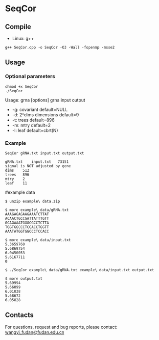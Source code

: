 # SeqCor



## Compile

- Linux: g++

```
g++ SeqCor.cpp -o SeqCor -O3 -Wall -fopenmp -msse2
```

## Usage

### Optional parameters

```
chmod +x SeqCor
./SeqCor
```

Usage:	grna [options] grna input output

- -g:	covariant	default=NULL
- -d:	2^dims dimensions	default=9
- -t:	trees	default=896
- -m:	mtry	default=2
- -l:	leaf	default=cbrt(N)

### Example

```
SeqCor gRNA.txt input.txt output.txt

gRNA.txt	input.txt	73151
signal is NOT adjusted by gene
dims	512
trees	896
mtry	2
leaf	11
```
#example data
```
$ unzip example\ data.zip

$ more example\ data/gRNA.txt
AAAGAGAGAAGAAATCTTAT
ACAACTGCCGATTATTTGTT
GCAGAAATGGGCGCCTCTTA
TGGTGGCCCTCCACCTGGTT
AAATATGGTGGCCCTCCACC

$ more example\ data/input.txt
5.3659760
5.6869754
6.0450053
5.6167711
0

$ ./SeqCor example\ data/gRNA.txt example\ data/input.txt output.txt

$ more output.txt
5.69994
5.66099
6.01038
5.68672
6.05828

```
## Contacts

For questions, request and bug reports, please contact: [wangyi_fudan@fudan.edu.cn](mailto:wangyi_fudan@fudan.edu.cn) 


